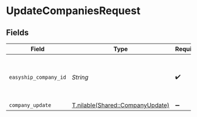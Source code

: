 # UpdateCompaniesRequest


## Fields

| Field                                                                    | Type                                                                     | Required                                                                 | Description                                                              |
| ------------------------------------------------------------------------ | ------------------------------------------------------------------------ | ------------------------------------------------------------------------ | ------------------------------------------------------------------------ |
| `easyship_company_id`                                                    | *String*                                                                 | :heavy_check_mark:                                                       | Easyship company ID provided when creating the account                   |
| `company_update`                                                         | [T.nilable(Shared::CompanyUpdate)](../../models/shared/companyupdate.md) | :heavy_minus_sign:                                                       | N/A                                                                      |